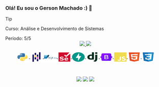 <!-- <h2 style="border-bottom: 1px solid var(--color-border-muted);"></h2> -->
### Olá! Eu sou o <strong>Gerson Machado</strong> :) 🐍

> [!TIP]
> <p> Curso: Análise e Desenvolvimento de Sistemas </p> Período: 5/5


<div align="center">

  <div>
    <a href="https://github.com/gersonmachado">
    <img height="150em" src="https://github-readme-stats.vercel.app/api?username=gersonmachado&show_icons=true&theme=tokyonight&include_all_commits=true&count_private=true"/>
    <img height="150em" src="https://github-readme-stats.vercel.app/api/top-langs/?username=gersonmachado&layout=compact&langs_count=7&theme=tokyonight"/>
  </div>

  <div align="center">
    <br>
    <img align="center" alt="G-Python" height="30" width="40" src="https://raw.githubusercontent.com/devicons/devicon/master/icons/python/python-original.svg">
    <img align="center" alt="G-Pandas" height="30" width="40" src="https://github.com/devicons/devicon/blob/master/icons/pandas/pandas-original.svg">
<img  align="center" alt="G-SQL" height="30" width="40" src="https://github.com/devicons/devicon/blob/master/icons/sqlite/sqlite-original-wordmark.svg"> 
<img align="center" alt="G-Selenium" height="30" width="40" src="https://github.com/devicons/devicon/blob/master/icons/selenium/selenium-original.svg"> 
<img align="center" alt="G-FastAPI" height="30" width="40" src="https://github.com/devicons/devicon/blob/master/icons/fastapi/fastapi-original.svg"> 
<img align="center" alt="G-Django" height="30" width="40" src="https://github.com/devicons/devicon/blob/master/icons/django/django-plain.svg"> 
<img align="center" alt="G-Bootstrap" height="30" width="40" src="https://github.com/devicons/devicon/blob/master/icons/bootstrap/bootstrap-original.svg">
    <img align="center" alt="G-Js" height="30" width="40" src="https://raw.githubusercontent.com/devicons/devicon/master/icons/javascript/javascript-plain.svg">
    <img align="center" alt="G-HTML" height="30" width="40" src="https://raw.githubusercontent.com/devicons/devicon/master/icons/html5/html5-original.svg">
    <img align="center" alt="G-CSS" height="30" width="40" src="https://raw.githubusercontent.com/devicons/devicon/master/icons/css3/css3-original.svg">
    
  
  </div>

 ##

  <br>
  <div> 
    <a href="https://instagram.com/gersonmachado.mib" target="_blank"><img src="https://img.shields.io/badge/-Instagram-%23E4405F?style=for-the-badge&logo=instagram&logoColor=white" target="_blank"></a>
    <a href = "mailto:gersonmachado.mib@gmail.com"><img src="https://img.shields.io/badge/-Gmail-%23333?style=for-the-badge&logo=gmail&logoColor=white" target="_blank"></a>
    <a href="https://www.linkedin.com/in/gersonmachadov" target="_blank"><img src="https://img.shields.io/badge/-LinkedIn-%230077B5?style=for-the-badge&logo=linkedin&logoColor=white" target="_blank"></a> 
  </div>

</div>


